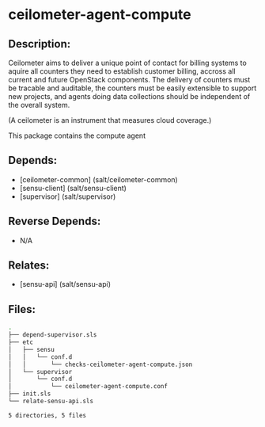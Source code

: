 # ceilometer-agent-compute

## Description:

Ceilometer aims to deliver a unique point of contact for billing systems to aquire all counters they need to establish  customer billing, accross all current and future OpenStack components. The delivery of counters must be tracable and auditable, the counters must be easily extensible to support new projects, and agents doing data collections should be independent of the overall system.

(A ceilometer is an instrument that measures cloud coverage.)

This package contains the compute agent

## Depends:

  -  [ceilometer-common] (salt/ceilometer-common)
  -  [sensu-client] (salt/sensu-client)
  -  [supervisor] (salt/supervisor)

## Reverse Depends:

  -  N/A

## Relates:

  -  [sensu-api] (salt/sensu-api)

## Files:

```bash
.
├── depend-supervisor.sls
├── etc
│   ├── sensu
│   │   └── conf.d
│   │       └── checks-ceilometer-agent-compute.json
│   └── supervisor
│       └── conf.d
│           └── ceilometer-agent-compute.conf
├── init.sls
└── relate-sensu-api.sls

5 directories, 5 files
```
